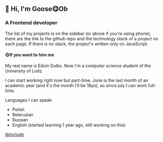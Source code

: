## 👋 Hi, I'm Goose😋Ob
### A Frontend developer

The list of my projects is on the sidebar (or above if you're using phone),
there are the link to the github repo and the technology stack of a project on each
page. If there is no stack, the project's written only on JavaScript.

#### 😍If you want to hire me

My real name is Edvin Dulko. Now I'm a computer science student of the
University of Lodz.

I can start working right now but part-time.
June is the last month of an academic year
(and it's the month I'll be 18yo), so since july I can work full-time.

Languages I can speak:
- Polish
- Belarusian
- Russian
- English (started learning 1 year ago, still working on this)

[@include](../index.md)
